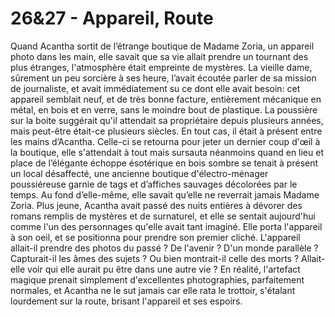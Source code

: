 # 26&27 - Appareil, Route

Quand Acantha sortit de l’étrange boutique de Madame Zoria, un appareil photo dans les main, elle savait que sa vie allait prendre un tournant des plus étranges, l'atmosphère était empreinte de mystères. La vieille dame, sûrement un peu sorcière à ses heure, l’avait écoutée parler de sa mission de journaliste, et avait immédiatement su ce dont elle avait besoin: cet appareil semblait neuf, et de très bonne facture, entièrement mécanique en métal, en bois et en verre, sans le moindre bout de plastique. La poussière sur la boite suggérait qu'il attendait sa propriétaire depuis plusieurs années, mais peut-être était-ce plusieurs siècles. En tout cas, il était à présent entre les mains d’Acantha. Celle-ci se retourna pour jeter un dernier coup d'œil à la boutique, elle s'attendait à tout mais sursauta néanmoins quand en lieu et place de l’élégante échoppe ésotérique en bois sombre se tenait à présent un local désaffecté, une ancienne boutique d'électro-ménager poussiéreuse garnie de tags et d’affiches sauvages décolorées par le temps. Au fond d’elle-même, elle savait qu’elle ne reverrait jamais Madame Zoria. Plus jeune, Acantha avait passé des nuits entières à dévorer des romans remplis de mystères et de surnaturel, et elle se sentait aujourd'hui comme l'un des personnages qu'elle avait tant imaginé. Elle porta l'appareil à son oeil, et se positionna pour prendre son premier cliché. L'appareil allait-il prendre des photos du passé ? De l'avenir ? D'un monde parallèle ? Capturait-il les âmes des sujets ? Ou bien montrait-il celle des morts ? Allait-elle voir qui elle aurait pu être dans une autre vie ? En réalité, l'artefact magique prenait simplement d'excellentes photographies, parfaitement normales, et Acantha ne le sut jamais car elle rata le trottoir, s'étalant lourdement sur la route, brisant l'appareil et ses espoirs.
